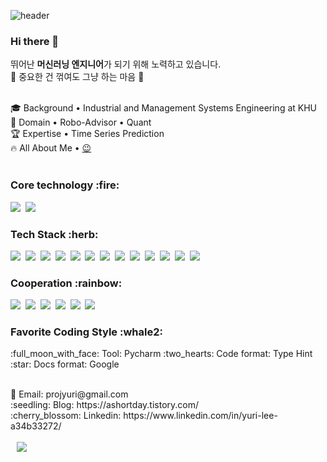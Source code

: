 ![header](https://capsule-render.vercel.app/api?type=soft&color=auto&height=150&section=header&text=YuriLee&fontSize=70&animation=twinkling)

### Hi there 👋

뛰어난 **머신러닝 엔지니어**가 되기 위해 노력하고 있습니다.<br/>
:running: 중요한 건 꺾여도 그냥 하는 마음 :running: <br/><br/>

🎓 Background • Industrial and Management Systems Engineering at KHU <br/>
🚀 Domain • Robo-Advisor • Quant <br/>
🏆 Expertise • Time Series Prediction <br/>
🔥 All About Me • [😉](https://shadow-spice-12b.notion.site/5e7a395ad6014aca803808e6e8840c83) <br/><br/>

<h3>Core technology :fire:</h3>
<p>
  <img src="https://img.shields.io/badge/Python-3766AB?style=flat-square&logo=Python&logoColor=white"/></a>&nbsp 
  <img src="https://img.shields.io/badge/Pytorch-EE4C2C?style=flat-square&logo=PyTorch&logoColor=white"/></a>&nbsp <br/>
</p>

<h3>Tech Stack :herb:</h3>
<p>
  <img src="https://img.shields.io/badge/Linux-FCC624?style=flat-square&logo=Linux&logoColor=white"/></a>&nbsp 
  <img src="https://img.shields.io/badge/Docker-2496ED?style=flat-square&logo=Docker&logoColor=white"/></a>&nbsp 
  <img src="https://img.shields.io/badge/Flask-000000?style=flat-square&logo=Flask&logoColor=white"/></a>&nbsp 
  <img src="https://img.shields.io/badge/Anaconda-44A833?style=flat-square&logo=Anaconda&logoColor=white"/></a>&nbsp 
  <img src="https://img.shields.io/badge/Azure-0078D4?style=flat-square&logo=Microsoft Azure&logoColor=white"/></a>&nbsp 
  <img src="https://img.shields.io/badge/MySQL-4479A1?style=flat-square&logo=MySQL&logoColor=white"/></a>&nbsp
  <img src="https://img.shields.io/badge/Harbor-60B932?style=flat-square&logo=Harbor&logoColor=white"/></a>&nbsp 
  <img src="https://img.shields.io/badge/MariaDB-003545?style=flat-square&logo=MariaDB&logoColor=white"/></a>&nbsp 
  <img src="https://img.shields.io/badge/SciPy-8CAAE6?style=flat-square&logo=SciPy&logoColor=white"/></a>&nbsp
  <img src="https://img.shields.io/badge/scikit-learn-F7931E?style=flat-square&logo=scikit-learn&logoColor=white"/></a>&nbsp
  <img src="https://img.shields.io/badge/Plotly-3F4F75?style=flat-square&logo=Plotly&logoColor=white"/></a>&nbsp
  <img src="https://img.shields.io/badge/Ray-028CF0?style=flat-square&logo=Ray&logoColor=white"/></a>&nbsp 
  <img src="https://img.shields.io/badge/Java-007396?style=flat-square&logo=Java&logoColor=white"/></a>&nbsp 
</p>

<h3>Cooperation :rainbow:</h3>
<p>
  <img src="https://img.shields.io/badge/Git-F05032?style=flat-square&logo=Git&logoColor=white"/></a>&nbsp 
  <img src="https://img.shields.io/badge/GitHub-181717?style=flat-square&logo=GitHub&logoColor=white"/></a>&nbsp 
  <img src="https://img.shields.io/badge/Slack-4A154B?style=flat-square&logo=Slack&logoColor=white"/></a>&nbsp 
  <img src="https://img.shields.io/badge/Jira-0052CC?style=flat-square&logo=Jira&logoColor=white"/></a>&nbsp 
  <img src="https://img.shields.io/badge/Confluence-172B4D?style=flat-square&logo=Confluence&logoColor=white"/></a>&nbsp 
  <img src="https://img.shields.io/badge/Notion-000000?style=flat-square&logo=Notion&logoColor=white"/></a>&nbsp 
</p>

<h3>Favorite Coding Style :whale2:</h3>
<p>
:full_moon_with_face: Tool: Pycharm
:two_hearts: Code format: Type Hint
:star: Docs format: Google
</p>



<br/>
&#128231; Email: projyuri@gmail.com <br/>
:seedling: Blog: https://ashortday.tistory.com/ <br/>
:cherry_blossom: Linkedin: https://www.linkedin.com/in/yuri-lee-a34b33272/ <br/><br/>



<a href="mailto:projyuri@gmail.com">
    <img 
        src="https://img.shields.io/badge/Gmail-D14836?style=flat&logo=gmail&logoColor=white"
        style="height : auto; margin-left : 10px; margin-right : 10px;"/>
</a>

